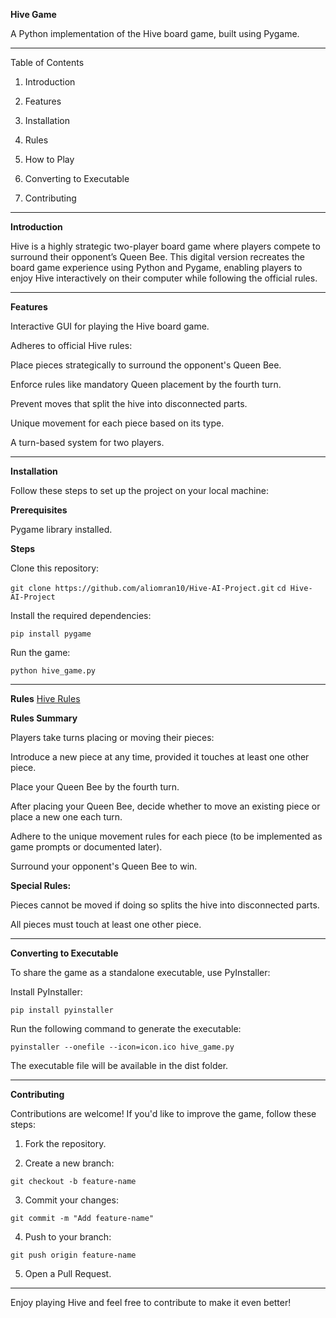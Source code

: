 **Hive Game**

A Python implementation of the Hive board game, built using Pygame.

---

Table of Contents

1. Introduction

2. Features

3. Installation

4. Rules

5. How to Play

6. Converting to Executable

7. Contributing

---

**Introduction**

Hive is a highly strategic two-player board game where players compete to surround their opponent’s Queen Bee. This digital version recreates the board game experience using Python and Pygame, enabling players to enjoy Hive interactively on their computer while following the official rules.

---

**Features**

Interactive GUI for playing the Hive board game.

Adheres to official Hive rules:

Place pieces strategically to surround the opponent's Queen Bee.

Enforce rules like mandatory Queen placement by the fourth turn.

Prevent moves that split the hive into disconnected parts.

Unique movement for each piece based on its type.

A turn-based system for two players.

---

**Installation**

Follow these steps to set up the project on your local machine:

**Prerequisites**

Pygame library installed.

**Steps**

Clone this repository:

``` git clone https://github.com/aliomran10/Hive-AI-Project.git ```
``` cd Hive-AI-Project  ```

Install the required dependencies:

``` pip install pygame ```

Run the game:

``` python hive_game.py ```

---

**Rules**
[Hive Rules](https://www.ultraboardgames.com/hive/game-rules.php)

**Rules Summary**

Players take turns placing or moving their pieces:

Introduce a new piece at any time, provided it touches at least one other piece.

Place your Queen Bee by the fourth turn.

After placing your Queen Bee, decide whether to move an existing piece or place a new one each turn.

Adhere to the unique movement rules for each piece (to be implemented as game prompts or documented later).

Surround your opponent's Queen Bee to win.

**Special Rules:**

Pieces cannot be moved if doing so splits the hive into disconnected parts.

All pieces must touch at least one other piece.

---

**Converting to Executable**

To share the game as a standalone executable, use PyInstaller:

Install PyInstaller:

``` pip install pyinstaller ```

Run the following command to generate the executable:

``` pyinstaller --onefile --icon=icon.ico hive_game.py ```

The executable file will be available in the dist folder.

---

**Contributing**

Contributions are welcome! If you'd like to improve the game, follow these steps:

1. Fork the repository.

2. Create a new branch:

``` git checkout -b feature-name ```

3. Commit your changes:

``` git commit -m "Add feature-name" ```

4. Push to your branch:

``` git push origin feature-name ```

5. Open a Pull Request.

---

Enjoy playing Hive and feel free to contribute to make it even better!
